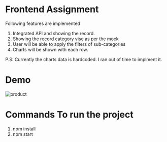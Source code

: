 # Frontend Assignment

Following features are implemented

1. Integrated API and showing the record.
2. Showing the record category vise as per the mock
3. User will be able to apply the filters of sub-categories
4. Charts will be shown with each row.

P.S: Currently the charts data is hardcoded. I ran out of time to implment it. 


# Demo


![product](https://user-images.githubusercontent.com/11629780/198569598-5d7f12f7-955f-45b3-b313-2c875d9d6af4.gif)



# Commands To run the project

1. npm install
2. npm start
